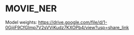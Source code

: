 # MOVIE_NER

Model weights: https://drive.google.com/file/d/1-0GjiiF9CfGImp7V2sVViKudz7KXOPb4/view?usp=share_link
